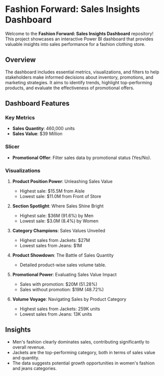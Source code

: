 # Fashion Forward: Sales Insights Dashboard

Welcome to the **Fashion Forward: Sales Insights Dashboard** repository! This project showcases an interactive Power BI dashboard that provides valuable insights into sales performance for a fashion clothing store. 

## Overview

The dashboard includes essential metrics, visualizations, and filters to help stakeholders make informed decisions about inventory, promotions, and marketing strategies. It aims to identify trends, highlight top-performing products, and evaluate the effectiveness of promotional offers.

## Dashboard Features

### Key Metrics
- **Sales Quantity**: 460,000 units
- **Sales Value**: $39 Million

### Slicer
- **Promotional Offer**: Filter sales data by promotional status (Yes/No).

### Visualizations
1. **Product Position Power**: Unleashing Sales Value
   - Highest sale: $15.5M from Aisle
   - Lowest sale: $11.0M from Front of Store

2. **Section Spotlight**: Where Sales Shine Bright
   - Highest sale: $36M (91.6%) by Men
   - Lowest sale: $3.0M (8.4%) by Women

3. **Category Champions**: Sales Values Unveiled
   - Highest sales from Jackets: $27M
   - Lowest sales from Jeans: $1M

4. **Product Showdown**: The Battle of Sales Quantity
   - Detailed product-wise sales volume table.

5. **Promotional Power**: Evaluating Sales Value Impact
   - Sales with promotion: $20M (51.28%)
   - Sales without promotion: $19M (48.72%)

6. **Volume Voyage**: Navigating Sales by Product Category
   - Highest sales from Jackets: 259K units
   - Lowest sales from Jeans: 13K units

## Insights
- Men's fashion clearly dominates sales, contributing significantly to overall revenue.
- Jackets are the top-performing category, both in terms of sales value and quantity.
- The data suggests potential growth opportunities in women's fashion and jeans categories.

